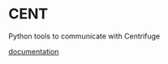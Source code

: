 CENT
====

Python tools to communicate with Centrifuge

[documentation](http://fzambia.gitbooks.io/centrifugal/content/libraries/python.html)
